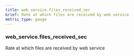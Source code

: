 ```yaml
---
title: web_service.files_received_sec
brief: Rate at which files are received by web service
metric_type: gauge
---
```

### web_service.files_received_sec

Rate at which files are received by web service